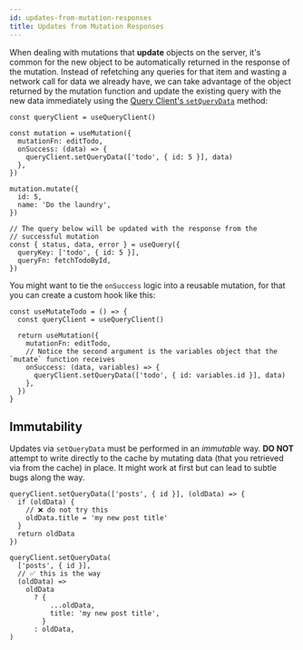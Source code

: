 ```yaml
---
id: updates-from-mutation-responses
title: Updates from Mutation Responses
---
```


When dealing with mutations that **update** objects on the server, it's common for the new object to be automatically returned in the response of the mutation. Instead of refetching any queries for that item and wasting a network call for data we already have, we can take advantage of the object returned by the mutation function and update the existing query with the new data immediately using the [Query Client's `setQueryData`](../../../../reference/QueryClient#queryclientsetquerydata) method:

[//]: # 'Example'

```tsx
const queryClient = useQueryClient()

const mutation = useMutation({
  mutationFn: editTodo,
  onSuccess: (data) => {
    queryClient.setQueryData(['todo', { id: 5 }], data)
  },
})

mutation.mutate({
  id: 5,
  name: 'Do the laundry',
})

// The query below will be updated with the response from the
// successful mutation
const { status, data, error } = useQuery({
  queryKey: ['todo', { id: 5 }],
  queryFn: fetchTodoById,
})
```

[//]: # 'Example'

You might want to tie the `onSuccess` logic into a reusable mutation, for that you can
create a custom hook like this:

[//]: # 'Example2'

```tsx
const useMutateTodo = () => {
  const queryClient = useQueryClient()

  return useMutation({
    mutationFn: editTodo,
    // Notice the second argument is the variables object that the `mutate` function receives
    onSuccess: (data, variables) => {
      queryClient.setQueryData(['todo', { id: variables.id }], data)
    },
  })
}
```

[//]: # 'Example2'

## Immutability

Updates via `setQueryData` must be performed in an _immutable_ way. **DO NOT** attempt to write directly to the cache by mutating data (that you retrieved via from the cache) in place. It might work at first but can lead to subtle bugs along the way.

[//]: # 'Example3'

```tsx
queryClient.setQueryData(['posts', { id }], (oldData) => {
  if (oldData) {
    // ❌ do not try this
    oldData.title = 'my new post title'
  }
  return oldData
})

queryClient.setQueryData(
  ['posts', { id }],
  // ✅ this is the way
  (oldData) =>
    oldData
      ? {
          ...oldData,
          title: 'my new post title',
        }
      : oldData,
)
```

[//]: # 'Example3'
